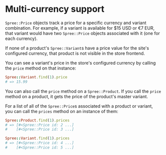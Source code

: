 # Multi-currency support

`Spree::Price` objects track a price for a specific currency and variant
combination. For example, if a variant is available for $15 USD or €7 EUR, that
variant would have two `Spree::Price` objects associated with it (one for each
currency).

<!-- TODO:
  It looks like there are other circumstances where another a Spree::Price
  object would be created in regards to currency. For example, if you sell your
  products in EUR but sell them to multiple countries that have different VAT
  rates.
-->

If none of a product's `Spree::Variant`s have a price value for the site's
configured currency, that product is not visible in the store frontend.

You can see a variant's price in the store's configured currency by calling the
`price` method on that instance:

```ruby
Spree::Variant.find(1).price
# => 15.99
```

You can also call the `price` method on a `Spree::Product`. If you call the
`price` method on a product, it gets the price of the product's master variant.

For a list of all of the `Spree::Price`s associated with a product or variant,
you can call the `prices` method on an instance of them:

```ruby
Spree::Product.find(1).prices
# => [#<Spree::Price id: 2 ...]
#    [#<Spree::Price id: 3 ...]

Spree::Variant.find(1).prices
# => [#<Spree::Price id: 4 ...]
#    [#<Spree::Price id: 5 ...]
```

<!-- TODO:
  Some of this article could be repurposed for a new section about Spree::Price.
-->
